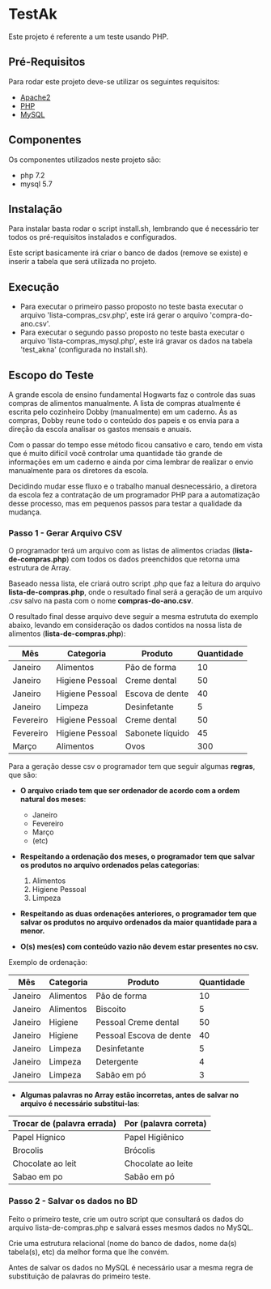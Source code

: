 # TestAk

Este projeto é referente a um teste usando PHP.

## Pré-Requisitos

Para rodar este projeto deve-se utilizar os seguintes requisitos:
- [Apache2](https://httpd.apache.org/)
- [PHP](https://php.net/)
- [MySQL](https://www.mysql.com/)

## Componentes

Os componentes utilizados neste projeto são:
- php 7.2
- mysql 5.7

## Instalação

Para instalar basta rodar o script install.sh, lembrando que é necessário ter todos os pré-requisitos instalados e configurados.

Este script basicamente irá criar o banco de dados (remove se existe) e inserir a tabela que será utilizada no projeto.

## Execução

- Para executar o primeiro passo proposto no teste basta executar o arquivo 'lista-compras_csv.php', este irá gerar o arquivo 'compra-do-ano.csv'.
- Para executar o segundo passo proposto no teste basta executar o arquivo 'lista-compras_mysql.php', este irá gravar os dados na tabela 'test_akna' (configurada no install.sh).

## Escopo do Teste

A grande escola de ensino fundamental Hogwarts faz o controle das
suas compras de alimentos manualmente. A lista de compras
atualmente é escrita pelo cozinheiro Dobby (manualmente) em um
caderno. Às as compras, Dobby reune todo o conteúdo dos
papeis e os envia para a direção da escola analisar os gastos mensais
e anuais.

Com o passar do tempo esse método ficou cansativo e caro, tendo em
vista que é muito difícil você controlar uma quantidade tão grande de
informações em um caderno e ainda por cima lembrar de realizar o
envio manualmente para os diretores da escola.

Decidindo mudar esse fluxo e o trabalho manual desnecessário, a
diretora da escola fez a contratação de um programador PHP para
a automatização desse processo, mas em pequenos passos para
testar a qualidade da mudança.

### Passo 1 - Gerar Arquivo CSV
O programador terá um arquivo com as listas de alimentos
criadas (**lista-de-compras.php**) com todos os dados
preenchidos que retorna uma estrutura de Array.

Baseado nessa lista, ele criará outro script .php que faz a leitura do
arquivo **lista-de-compras.php**, onde o resultado final será a
geração de um arquivo .csv salvo na pasta com o nome **compras-do-ano.csv**.

O resultado final desse arquivo deve seguir a mesma estrututa do
exemplo abaixo, levando em consideração os dados
contidos na nossa lista de alimentos (**lista-de-compras.php**):

|Mês|Categoria|Produto|Quantidade|
|-|-|-|-|
|Janeiro|Alimentos|Pão de forma|10|
|Janeiro|Higiene Pessoal|Creme dental|50|
|Janeiro|Higiene Pessoal|Escova de dente |40|
|Janeiro|Limpeza|Desinfetante|5|
|Fevereiro|Higiene Pessoal|Creme dental|50|
|Fevereiro|Higiene Pessoal|Sabonete líquido|45|
|Março|Alimentos|Ovos|300|

Para a geração desse csv o programador tem que seguir algumas
**regras**, que são:

* **O arquivo criado tem que ser ordenador de acordo com a ordem
natural dos meses**:
    * Janeiro
    * Fevereiro
    * Março
    * (etc)

* **Respeitando a ordenação dos meses, o programador tem que
salvar os produtos no arquivo ordenados pelas categorias**:
    1. Alimentos
    2. Higiene Pessoal
    3. Limpeza

* **Respeitando as duas ordenações anteriores, o programador tem
que salvar os produtos no arquivo ordenados da maior quantidade para a menor.**

* **O(s) mes(es) com conteúdo vazio não devem estar presentes no
csv.**

Exemplo de ordenação:

|Mês|Categoria|Produto|Quantidade|
|-|-|-|-|
|Janeiro|Alimentos|Pão de forma|10|
|Janeiro|Alimentos|Biscoito |5|
|Janeiro|Higiene|Pessoal Creme dental|50|
|Janeiro|Higiene|Pessoal Escova de dente|40|
|Janeiro|Limpeza|Desinfetante|5|
|Janeiro|Limpeza|Detergente|4|
|Janeiro|Limpeza|Sabão em pó|3|

* **Algumas palavras no Array estão incorretas, antes de salvar no
arquivo é necessário substitui-las**:

|Trocar de (palavra errada)|Por (palavra correta)|
|-|-|
|Papel Hignico|Papel Higiênico|
|Brocolis|Brócolis|
|Chocolate ao leit|Chocolate ao leite|
|Sabao em po|Sabão em pó|

### Passo 2 - Salvar os dados no BD
Feito o primeiro teste, crie um outro script que consultará os
dados do arquivo lista-de-compras.php e salvará esses
mesmos dados no MySQL.

Crie uma estrutura relacional (nome do banco de dados, nome da(s)
tabela(s), etc) da melhor forma que lhe convém.

Antes de salvar os dados no MySQL é necessário usar a mesma regra
de substituição de palavras do primeiro teste.
